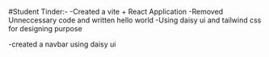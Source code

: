 #Student Tinder:-
-Created a vite + React Application
-Removed Unneccessary code and written hello world
-Using daisy ui and tailwind css for designing purpose

-created a navbar using daisy ui

